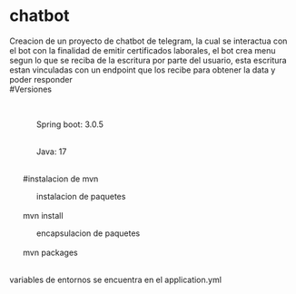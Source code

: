 # chatbot
Creacion de un proyecto de chatbot de telegram, la cual se interactua con el bot con la finalidad de emitir certificados laborales,
el bot crea menu segun lo que se reciba de la escritura por parte del usuario, esta escritura estan vinculadas con un endpoint
que los recibe para obtener la data y poder responder
<br>#Versiones
<ul>
  <br><ol>Spring boot: 3.0.5 </ol>
  <br><ol>Java: 17</ol>
 </ul>
<ul>
<br>#instalacion de mvn
  <br><ol>instalacion de paquetes</ol>
<br>mvn install
  <br><ol>encapsulacion de paquetes</ol>
<br>mvn packages
</ul>
<br>variables de entornos se encuentra en el application.yml

